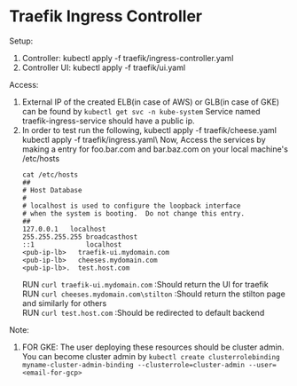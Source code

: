 # Traefik Ingress Controller

Setup:

1. Controller: kubectl apply -f traefik/ingress-controller.yaml
2. Controller UI: kubectl apply -f traefik/ui.yaml

Access:
1. External IP of the created ELB(in case of AWS) or GLB(in case of GKE) can be found by `kubectl get svc -n kube-system`  Service named traefik-ingress-service should have a public ip.
2. In order to test run the following,
	kubectl apply -f traefik/cheese.yaml\
	kubectl apply -f traefik/ingress.yaml\ 
	Now, Access the services by making a entry for foo.bar.com and bar.baz.com on your local machine's /etc/hosts
	```
	cat /etc/hosts
	##
    # Host Database
    #
    # localhost is used to configure the loopback interface
    # when the system is booting.  Do not change this entry.
    ##
    127.0.0.1	localhost
    255.255.255.255	broadcasthost
    ::1             localhost
    <pub-ip-lb>   traefik-ui.mydomain.com
    <pub-ip-lb>   cheeses.mydomain.com
    <pub-ip-lb>.  test.host.com
	```
	RUN `curl traefik-ui.mydomain.com` :Should return the UI for traefik\
	RUN `curl cheeses.mydomain.com\stilton` :Should return the stilton page and similarly for others\
    RUN `curl test.host.com`   :Should be redirected to default backend 



Note:

1. FOR GKE: The user deploying these resources should be cluster admin. You can become cluster admin by `kubectl create clusterrolebinding myname-cluster-admin-binding --clusterrole=cluster-admin --user=<email-for-gcp>`
